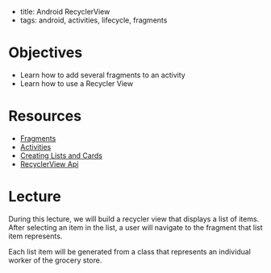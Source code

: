 - title: Android RecyclerView
- tags: android, activities, lifecycle, fragments

# Objectives

- Learn how to add several fragments to an activity
- Learn how to use a Recycler View

# Resources

- [Fragments](https://developer.android.com/guide/components/fragments.html)
- [Activities](https://developer.android.com/guide/components/activities.html)
- [Creating Lists and Cards](https://developer.android.com/training/material/lists-cards.html)
- [RecyclerView Api](https://developer.android.com/reference/android/support/v7/widget/RecyclerView.html)
# Lecture

During this lecture, we will build a recycler view that displays a list of items. After selecting an item in the list, a user will
navigate to the fragment that list item represents.

Each list item will be generated from a class that represents an individual worker of the grocery store.


